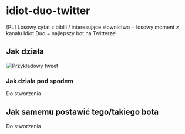 # idiot-duo-twitter

[PL] Losowy cytat z biblii / interesujące słownictwo + losowy moment z kanału Idiot Duo = najlepszy bot na Twitterze!

## Jak działa

![Przykładowy tweet](https://i.imgur.com/64jXPWs.png)

### Jak działa pod spodem

Do stworzenia

## Jak samemu postawić tego/takiego bota

Do stworzenia
